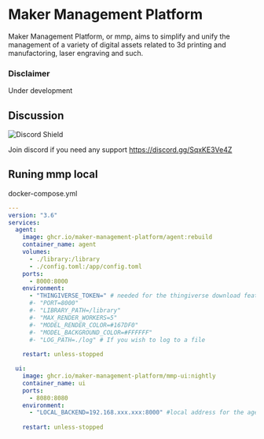 # Maker Management Platform

Maker Management Platform, or mmp, aims to simplify and unify the management of a variety of digital assets related to 3d printing and manufactoring, laser engraving and such.

### Disclaimer
Under development

## Discussion
![Discord Shield](https://discordapp.com/api/guilds/1013417395777450034/widget.png?style=shield)

Join discord if you need any support https://discord.gg/SqxKE3Ve4Z


## Runing mmp local

docker-compose.yml
``` yaml
---
version: "3.6"
services:
  agent:
    image: ghcr.io/maker-management-platform/agent:rebuild
    container_name: agent
    volumes:
      - ./library:/library
      - ./config.toml:/app/config.toml
    ports:
      - 8000:8000
    environment:
      - "THINGIVERSE_TOKEN=" # needed for the thingiverse download feature
      #- "PORT=8000"
      #- "LIBRARY_PATH=/library"
      #- "MAX_RENDER_WORKERS=5"
      #- "MODEL_RENDER_COLOR=#167DF0"
      #- "MODEL_BACKGROUND_COLOR=#FFFFFF"
      #- "LOG_PATH=./log" # If you wish to log to a file
    
    restart: unless-stopped

  ui:
    image: ghcr.io/maker-management-platform/mmp-ui:nightly
    container_name: ui
    ports:
      - 8080:8080
    environment:
      - "LOCAL_BACKEND=192.168.xxx.xxx:8000" #local address for the agent
    
    restart: unless-stopped

```